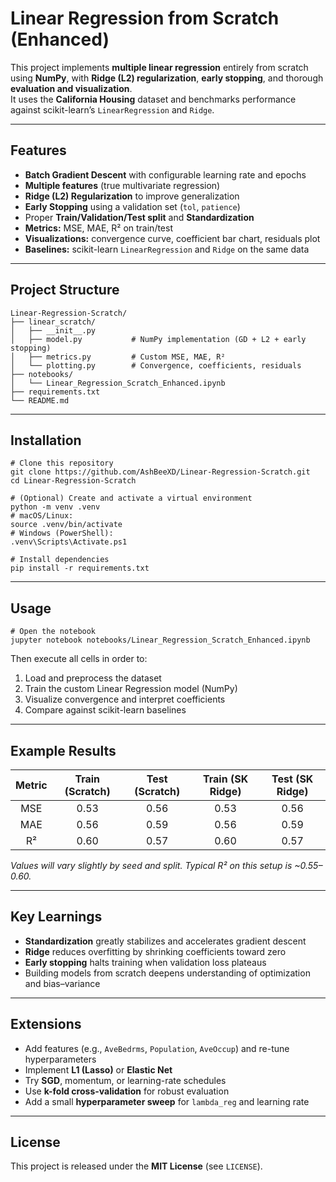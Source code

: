 # Linear Regression from Scratch (Enhanced)

This project implements **multiple linear regression** entirely from scratch using **NumPy**, with **Ridge (L2) regularization**, **early stopping**, and thorough **evaluation and visualization**.  
It uses the **California Housing** dataset and benchmarks performance against scikit-learn’s `LinearRegression` and `Ridge`.

---

## Features

- **Batch Gradient Descent** with configurable learning rate and epochs  
- **Multiple features** (true multivariate regression)  
- **Ridge (L2) Regularization** to improve generalization  
- **Early Stopping** using a validation set (`tol`, `patience`)  
- Proper **Train/Validation/Test split** and **Standardization**  
- **Metrics:** MSE, MAE, R² on train/test  
- **Visualizations:** convergence curve, coefficient bar chart, residuals plot  
- **Baselines:** scikit-learn `LinearRegression` and `Ridge` on the same data

---

## Project Structure

    Linear-Regression-Scratch/
    ├── linear_scratch/
    │   ├── __init__.py
    │   ├── model.py           # NumPy implementation (GD + L2 + early stopping)
    │   ├── metrics.py         # Custom MSE, MAE, R²
    │   └── plotting.py        # Convergence, coefficients, residuals
    ├── notebooks/
    │   └── Linear_Regression_Scratch_Enhanced.ipynb
    ├── requirements.txt
    └── README.md

---

## Installation

    # Clone this repository
    git clone https://github.com/AshBeeXD/Linear-Regression-Scratch.git
    cd Linear-Regression-Scratch

    # (Optional) Create and activate a virtual environment
    python -m venv .venv
    # macOS/Linux:
    source .venv/bin/activate
    # Windows (PowerShell):
    .venv\Scripts\Activate.ps1

    # Install dependencies
    pip install -r requirements.txt

---

## Usage

    # Open the notebook
    jupyter notebook notebooks/Linear_Regression_Scratch_Enhanced.ipynb

Then execute all cells in order to:
1. Load and preprocess the dataset  
2. Train the custom Linear Regression model (NumPy)  
3. Visualize convergence and interpret coefficients  
4. Compare against scikit-learn baselines

---

## Example Results

| Metric | Train (Scratch) | Test (Scratch) | Train (SK Ridge) | Test (SK Ridge) |
|:------:|:----------------:|:--------------:|:----------------:|:---------------:|
|   MSE  |       0.53       |      0.56      |       0.53       |       0.56      |
|   MAE  |       0.56       |      0.59      |       0.56       |       0.59      |
|   R²   |       0.60       |      0.57      |       0.60       |       0.57      |

*Values will vary slightly by seed and split. Typical R² on this setup is ~0.55–0.60.*

---

## Key Learnings

- **Standardization** greatly stabilizes and accelerates gradient descent  
- **Ridge** reduces overfitting by shrinking coefficients toward zero  
- **Early stopping** halts training when validation loss plateaus  
- Building models from scratch deepens understanding of optimization and bias–variance

---

## Extensions

- Add features (e.g., `AveBedrms`, `Population`, `AveOccup`) and re-tune hyperparameters  
- Implement **L1 (Lasso)** or **Elastic Net**  
- Try **SGD**, momentum, or learning-rate schedules  
- Use **k-fold cross-validation** for robust evaluation  
- Add a small **hyperparameter sweep** for `lambda_reg` and learning rate

---

## License

This project is released under the **MIT License** (see `LICENSE`).
